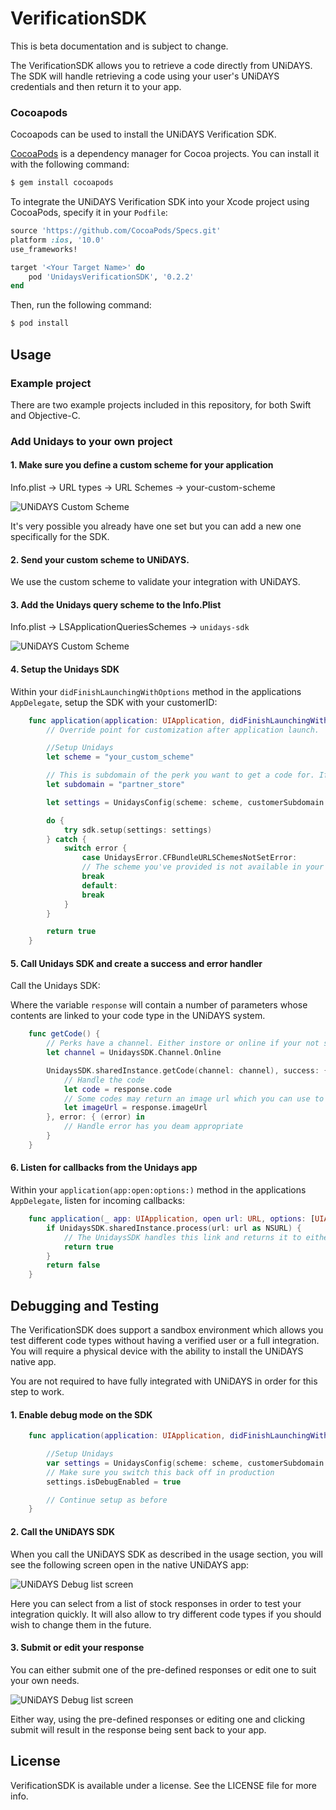 # VerificationSDK

This is beta documentation and is subject to change.

The VerificationSDK allows you to retrieve a code directly from UNiDAYS. The SDK will handle retrieving a code using your user's UNiDAYS credentials and then return it to your app.

### Cocoapods

Cocoapods can be used to install the UNiDAYS Verification SDK.

[CocoaPods](http://cocoapods.org) is a dependency manager for Cocoa projects. You can install it with the following command:

```bash
$ gem install cocoapods
```

To integrate the UNiDAYS Verification SDK into your Xcode project using CocoaPods, specify it in your `Podfile`:

```ruby
source 'https://github.com/CocoaPods/Specs.git'
platform :ios, '10.0'
use_frameworks!

target '<Your Target Name>' do
    pod 'UnidaysVerificationSDK', '0.2.2'
end
```

Then, run the following command:

```bash
$ pod install
```

## Usage

### Example project

There are two example projects included in this repository, for both Swift and Objective-C.

### Add Unidays to your own project

#### 1. Make sure you define a custom scheme for your application

Info.plist -> URL types -> URL Schemes -> your-custom-scheme

![UNiDAYS Custom Scheme](https://raw.githubusercontent.com/MyUNiDAYS/VerificationSDK.iOS/develop/docs/usage-url-schemes.png)

It's very possible you already have one set but you can add a new one specifically for the SDK.

#### 2. Send your custom scheme to UNiDAYS.

We use the custom scheme to validate your integration with UNiDAYS.

#### 3. Add the Unidays query scheme to the Info.Plist

Info.plist -> LSApplicationQueriesSchemes -> `unidays-sdk`

![UNiDAYS Custom Scheme](https://raw.githubusercontent.com/MyUNiDAYS/VerificationSDK.iOS/develop/docs/usage-query-scheme.png)

#### 4. Setup the Unidays SDK

Within your `didFinishLaunchingWithOptions` method in the applications `AppDelegate`, setup the SDK with your customerID:

```swift
    func application(application: UIApplication, didFinishLaunchingWithOptions launchOptions: [NSObject: AnyObject]?) -> Bool {
        // Override point for customization after application launch.

        //Setup Unidays
        let scheme = "your_custom_scheme"

        // This is subdomain of the perk you want to get a code for. If in doubt what this is speak to your UNiDAYS representative.
        let subdomain = "partner_store"

        let settings = UnidaysConfig(scheme: scheme, customerSubdomain: subdomain)

        do {
            try sdk.setup(settings: settings)
        } catch {
            switch error {
                case UnidaysError.CFBundleURLSChemesNotSetError:
                // The scheme you've provided is not available in your info.plist we will not be able to return the user to your app correctly.
                break
                default:
                break
            }
        }

        return true
    }
```

#### 5. Call Unidays SDK and create a success and error handler

Call the Unidays SDK:

Where the variable `response` will contain a number of parameters whose contents are linked to your code type in the UNiDAYS system.

```swift
    func getCode() {
        // Perks have a channel. Either instore or online if your not sure which you should be using then speak to your unidays representative.
        let channel = UnidaysSDK.Channel.Online

        UnidaysSDK.sharedInstance.getCode(channel: channel), success: { (response)
            // Handle the code
            let code = response.code
            // Some codes may return an image url which you can use to show a barcode or QR code where relevant.
            let imageUrl = response.imageUrl
        }, error: { (error) in
            // Handle error has you deam appropriate
        }
    }
```

#### 6. Listen for callbacks from the Unidays app

Within your `application(app:open:options:)` method in the applications `AppDelegate`, listen for incoming callbacks:

```swift
    func application(_ app: UIApplication, open url: URL, options: [UIApplicationOpenURLOptionsKey : Any] = [:]) -> Bool {
        if UnidaysSDK.sharedInstance.process(url: url as NSURL) {
            // The UnidaysSDK handles this link and returns it to either your error handler or the success handler
            return true
        }
        return false
    }
```

## Debugging and Testing

The VerificationSDK does support a sandbox environment which allows you test different code types without having a verified user or a full integration. You will require a physical device with the ability to install the UNiDAYS native app.

You are not required to have fully integrated with UNiDAYS in order for this step to work.

#### 1. Enable debug mode on the SDK

```swift
    func application(application: UIApplication, didFinishLaunchingWithOptions launchOptions: [NSObject: AnyObject]?) -> Bool {

        //Setup Unidays
        var settings = UnidaysConfig(scheme: scheme, customerSubdomain: subdomain)
        // Make sure you switch this back off in production
        settings.isDebugEnabled = true

        // Continue setup as before
    }
```

#### 2. Call the UNiDAYS SDK

When you call the UNiDAYS SDK as described in the usage section, you will see the following screen open in the native UNiDAYS app:

![UNiDAYS Debug list screen](https://raw.githubusercontent.com/MyUNiDAYS/VerificationSDK.iOS/develop/docs/debug-list.png)

Here you can select from a list of stock responses in order to test your integration quickly. It will also allow to try different code types if you should wish to change them in the future.

#### 3. Submit or edit your response

You can either submit one of the pre-defined responses or edit one to suit your own needs.

![UNiDAYS Debug list screen](https://raw.githubusercontent.com/MyUNiDAYS/VerificationSDK.iOS/develop/docs/debug-edit-response.png)

Either way, using the pre-defined responses or editing one and clicking submit will result in the response being sent back to your app.

## License

VerificationSDK is available under a license. See the LICENSE file for more info.
